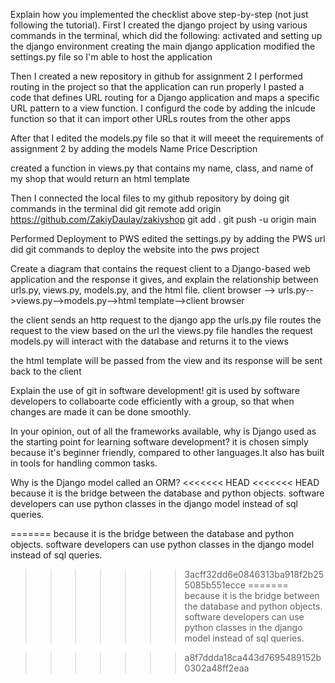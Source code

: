 Explain how you implemented the checklist above step-by-step (not just following the tutorial).
First I created the django project by using various commands in the terminal, which did the following:
    activated and setting up the django environment
    creating the main django application
    modified the settings.py file so I'm able to host the application

Then I created a new repository in github for assignment 2
I performed routing in the project so that the application can run properly
    I pasted a code that defines URL routing for a Django application and maps a specific URL pattern to a view function.
    I configurd the code by adding the inlcude function so that it can import other URLs routes from the other apps

After that I edited the models.py file so that it will meeet the requirements of assignment 2 by adding the models 
    Name 
    Price
    Description

created a function in views.py that contains my name, class, and name of my shop that would return an html template

Then I connected the local files to my github repository by doing git commands in the terminal
    did  git remote add origin https://github.com/ZakiyDaulay/zakiyshop
    git  add .
    git push -u origin main



Performed Deployment to PWS
    edited the settings.py by adding the PWS url
    did git commands to deploy the website into the pws project

Create a diagram that contains the request client to a Django-based web application and the response it gives, and explain the relationship between urls.py, views.py, models.py, and the html file.
client browser --> urls.py-->views.py-->models.py-->html template-->client browser

the client sends an http request to the django app
the urls.py file routes the request to the view based on the url
the views.py file handles the request
models.py will interact with the database and returns it to the views

the html template will be passed from the view and its response will be sent back to the client


Explain the use of git in software development!
git is used by software developers to collaboarte code efficiently with a group, so that when changes are made it can be done smoothly. 

In your opinion, out of all the frameworks available, why is Django used as the starting point for learning software development?
it is chosen simply because it's beginner friendly, compared to other languages.It also has built in tools for handling common tasks.

Why is the Django model called an ORM?
<<<<<<< HEAD
<<<<<<< HEAD
because it is the bridge between the database and python objects. software developers can use python classes in the django model instead of sql queries. 

=======
because it is the bridge between the database and python objects. software developers can use python classes in the django model instead of sql queries. 
>>>>>>> 3acff32dd6e0846313ba918f2b255085b551ecce
=======
because it is the bridge between the database and python objects. software developers can use python classes in the django model instead of sql queries. 

>>>>>>> a8f7ddda18ca443d7695489152b0302a48ff2eaa
